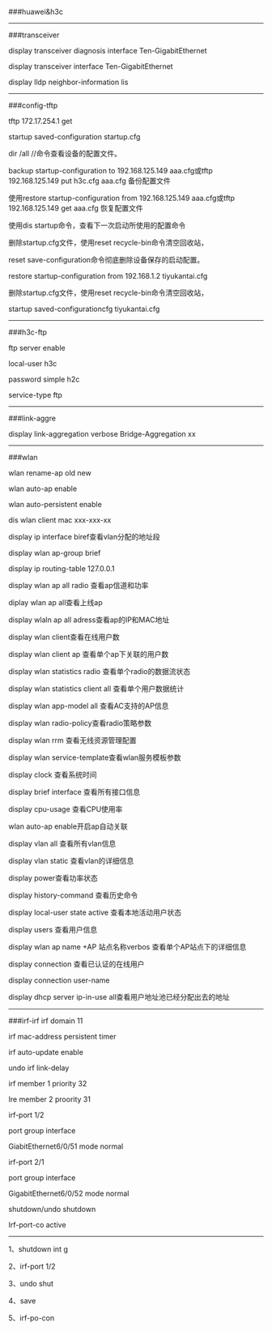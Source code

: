 ###huawei&h3c

---

###transceiver

display transceiver diagnosis interface Ten-GigabitEthernet 

display transceiver interface Ten-GigabitEthernet

display lldp neighbor-information lis

---

###config-tftp

tftp 172.17.254.1 get 

startup saved-configuration startup.cfg 

dir /all //命令查看设备的配置文件。

backup startup-configuration to 192.168.125.149 aaa.cfg或tftp 192.168.125.149 put h3c.cfg aaa.cfg 备份配置文件

使用restore startup-configuration from 192.168.125.149 aaa.cfg或tftp 192.168.125.149 get aaa.cfg 恢复配置文件

使用dis startup命令，查看下一次启动所使用的配置命令

删除startup.cfg文件，使用reset recycle-bin命令清空回收站，

reset save-configuration命令彻底删除设备保存的启动配置。


restore startup-configuration from 192.168.1.2 tiyukantai.cfg


删除startup.cfg文件，使用reset recycle-bin命令清空回收站，


startup saved-configurationcfg tiyukantai.cfg

---

###h3c-ftp

ftp server enable 

local-user h3c 

password simple h2c 

service-type ftp 

---

###link-aggre

display link-aggregation verbose Bridge-Aggregation xx

---

###wlan

wlan rename-ap old new

wlan auto-ap enable 

wlan auto-persistent enable

dis wlan client mac xxx-xxx-xx

display ip interface biref查看vlan分配的地址段

display wlan ap-group brief

display ip routing-table 127.0.0.1

display wlan ap all radio 查看ap信道和功率

diplay wlan ap all查看上线ap

display wlaln ap all adress查看ap的IP和MAC地址

display wlan client查看在线用户数

display wlan client ap 查看单个ap下关联的用户数

display wlan statistics radio 查看单个radio的数据流状态

display wlan statistics client all 查看单个用户数据统计

display wlan app-model all 查看AC支持的AP信息

display wlan radio-policy查看radio策略参数

display wlan rrm 查看无线资源管理配置

display wlan service-template查看wlan服务模板参数

display clock 查看系统时间

display brief interface 查看所有接口信息

display cpu-usage 查看CPU使用率

wlan auto-ap enable开启ap自动关联

display vlan all 查看所有vlan信息

display vlan static 查看vlan的详细信息

display power查看功率状态

display history-command 查看历史命令

display local-user state active 查看本地活动用户状态

display users 查看用户信息

display wlan ap name +AP 站点名称verbos 查看单个AP站点下的详细信息

display connection 查看已认证的在线用户

display connection user-name

display dhcp server ip-in-use all查看用户地址池已经分配出去的地址

---

###irf-irf
irf domain 11

irf mac-address persistent timer 

irf auto-update enable

undo irf link-delay

irf member 1 priority 32

Ire member 2 proority 31



irf-port 1/2

port group interface

GiabitEthernet6/0/51 mode  normal



irf-port 2/1

port group interface

GigabitEthernet6/0/52 mode normal



shutdown/undo shutdown

Irf-port-co active

---

1、shutdown int g

2、irf-port 1/2

3、undo shut

4、save

5、irf-po-con

